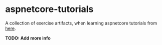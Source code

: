 # aspnetcore-tutorials

A collection of exercise artifacts, when learning aspnetcore tutorials from [here](https://docs.microsoft.com/en-gb/aspnet/core/web-api/?view=aspnetcore-2.2).

__TODO: Add more info__
